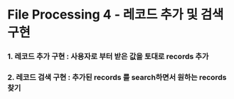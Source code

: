 # File Processing 4 - 레코드 추가 및 검색 구현

### 1. 레코드 추가 구현 : 사용자로 부터 받은 값을 토대로 records 추가
### 2. 레코드 검색 구현 : 추가된 records 를 search하면서 원하는 records 찾기
